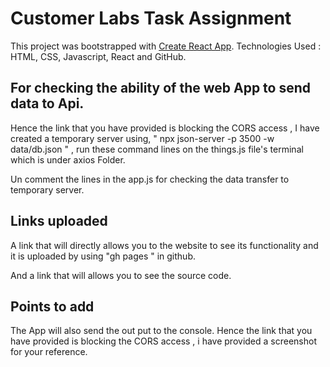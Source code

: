 # Customer Labs Task Assignment

This project was bootstrapped with [Create React App](https://github.com/facebook/create-react-app).
Technologies Used : HTML, CSS, Javascript, React and GitHub.

## For checking the ability of the web App to send data to Api.
 Hence the link that you have provided is blocking the CORS access , 
 I have created a temporary server using,
 " npx json-server -p 3500 -w data/db.json " , 
 run these command lines on the things.js file's terminal which is under axios  Folder. 

 Un comment the lines in the app.js  for checking the data transfer to temporary server.

 ## Links uploaded 
 A link that will directly allows you to the website to see its functionality and 
 it is uploaded by using "gh pages " in github.

 And a link  that will allows you to see the source code.


 ## Points to add 
 The App will also send the out put to the console.
  Hence the link that you have provided is blocking the CORS access , i have provided a screenshot for your reference.



